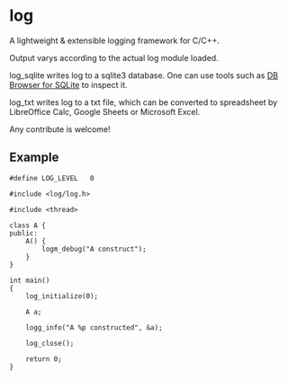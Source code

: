 # log

A lightweight & extensible logging framework for C/C++.

Output varys according to the actual log module loaded.

log_sqlite writes log to a sqlite3 database.
One can use tools such as
[DB Browser for SQLite](https://github.com/sqlitebrowser/sqlitebrowser)
to inspect it.

log_txt writes log to a txt file, which can be converted to spreadsheet
by LibreOffice Calc, Google Sheets or Microsoft Excel.

Any contribute is welcome!

## Example

	#define LOG_LEVEL	0

	#include <log/log.h>

	#include <thread>

	class A {
	public:
		A() {
			logm_debug("A construct");
		}
	}

	int main()
	{
		log_initialize(0);

		A a;

		logg_info("A %p constructed", &a);

		log_close();

		return 0;
	}
